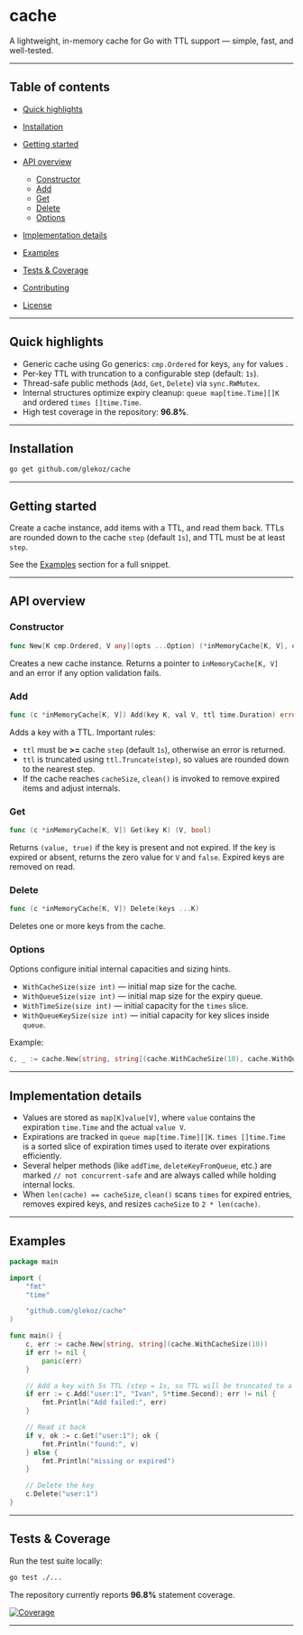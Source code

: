 # cache

A lightweight, in-memory cache for Go with TTL support — simple, fast, and well-tested.

---

## Table of contents

* [Quick highlights](#quick-highlights)
* [Installation](#installation)
* [Getting started](#getting-started)
* [API overview](#api-overview)

  * [Constructor](#constructor)
  * [Add](#add)
  * [Get](#get)
  * [Delete](#delete)
  * [Options](#options)
* [Implementation details](#implementation-details)
* [Examples](#examples)
* [Tests & Coverage](#tests--coverage)
* [Contributing](#contributing)
* [License](#license)

---

## Quick highlights

* Generic cache using Go generics: `cmp.Ordered` for keys, `any` for values .
* Per-key TTL with truncation to a configurable step (default: `1s`).
* Thread-safe public methods (`Add`, `Get`, `Delete`) via `sync.RWMutex`.
* Internal structures optimize expiry cleanup: `queue map[time.Time][]K` and ordered `times []time.Time`.
* High test coverage in the repository: **96.8%**.

---

## Installation

```bash
go get github.com/glekoz/cache
```

---

## Getting started

Create a cache instance, add items with a TTL, and read them back. TTLs are rounded down to the cache `step` (default `1s`), and TTL must be at least `step`.

See the [Examples](#examples) section for a full snippet.

---

## API overview

### Constructor

```go
func New[K cmp.Ordered, V any](opts ...Option) (*inMemoryCache[K, V], error)
```

Creates a new cache instance. Returns a pointer to `inMemoryCache[K, V]` and an error if any option validation fails.

### Add

```go
func (c *inMemoryCache[K, V]) Add(key K, val V, ttl time.Duration) error
```

Adds a key with a TTL. Important rules:

* `ttl` must be **>=** cache `step` (default `1s`), otherwise an error is returned.
* `ttl` is truncated using `ttl.Truncate(step)`, so values are rounded down to the nearest step.
* If the cache reaches `cacheSize`, `clean()` is invoked to remove expired items and adjust internals.

### Get

```go
func (c *inMemoryCache[K, V]) Get(key K) (V, bool)
```

Returns `(value, true)` if the key is present and not expired. If the key is expired or absent, returns the zero value for `V` and `false`. Expired keys are removed on read.

### Delete

```go
func (c *inMemoryCache[K, V]) Delete(keys ...K)
```

Deletes one or more keys from the cache.

### Options

Options configure initial internal capacities and sizing hints.

* `WithCacheSize(size int)` — initial map size for the cache.
* `WithQueueSize(size int)` — initial map size for the expiry queue.
* `WithTimeSize(size int)` — initial capacity for the `times` slice.
* `WithQueueKeySize(size int)` — initial capacity for key slices inside `queue`.

Example:

```go
c, _ := cache.New[string, string](cache.WithCacheSize(10), cache.WithQueueKeySize(8))
```

---

## Implementation details

* Values are stored as `map[K]value[V]`, where `value` contains the expiration `time.Time` and the actual `value V`.
* Expirations are tracked in `queue map[time.Time][]K`. `times []time.Time` is a sorted slice of expiration times used to iterate over expirations efficiently.
* Several helper methods (like `addTime`, `deleteKeyFromQueue`, etc.) are marked `// not concurrent-safe` and are always called while holding internal locks.
* When `len(cache) == cacheSize`, `clean()` scans `times` for expired entries, removes expired keys, and resizes `cacheSize` to `2 * len(cache)`.

---

## Examples

```go
package main

import (
	"fmt"
	"time"

	"github.com/glekoz/cache"
)

func main() {
	c, err := cache.New[string, string](cache.WithCacheSize(10))
	if err != nil {
		panic(err)
	}

	// Add a key with 5s TTL (step = 1s, so TTL will be truncated to a multiple of 1s)
	if err := c.Add("user:1", "Ivan", 5*time.Second); err != nil {
		fmt.Println("Add failed:", err)
	}

	// Read it back
	if v, ok := c.Get("user:1"); ok {
		fmt.Println("found:", v)
	} else {
		fmt.Println("missing or expired")
	}

	// Delete the key
	c.Delete("user:1")
}
```

---

## Tests & Coverage

Run the test suite locally:

```bash
go test ./...
```

The repository currently reports **96.8%** statement coverage.

[![Coverage](https://img.shields.io/badge/coverage-96.8%25-brightgreen.svg)](https://github.com/glekoz/cache)

---
